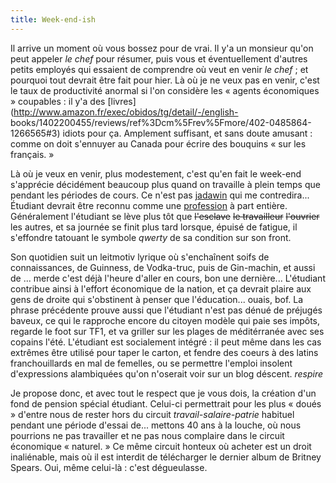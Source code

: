 ```yaml
---
title: Week-end-ish
---
```


Il arrive un moment où vous bossez pour de vrai. Il y'a un monsieur qu'on peut
appeler _le chef_ pour résumer, puis vous et éventuellement d'autres petits
employés qui essaient de comprendre où veut en venir _le chef_ ; et pourquoi
tout devrait être fait pour hier. Là où je ne veux pas en venir, c'est le taux
de productivité anormal si l'on considère les « agents économiques » coupables
: il y'a des [livres](http://www.amazon.fr/exec/obidos/tg/detail/-/english-
books/1402200455/reviews/ref%3Dcm%5Frev%5Fmore/402-0485864-1266565#3) idiots
pour ça. Amplement suffisant, et sans doute amusant : comme on doit s'ennuyer
au Canada pour écrire des bouquins « sur les français. »

Là où je veux en venir, plus modestement, c'est qu'en fait le week-end
s'apprécie décidément beaucoup plus quand on travaille à plein temps que
pendant les périodes de cours. Ce n'est pas
[jadawin](http://tuxaco.ath.cx/uname/uname1.php?id=83) qui me contredira...
Étudiant devrait être reconnu comme une
[profession](http://www.phdcomics.com/comics/archive.php?comicid=475) à part
entière. Généralement l'étudiant se lève plus tôt que <s>l'esclave</s> <s>le
travailleur</s> <s>l'ouvrier</s> les autres, et sa journée se finit plus tard
lorsque, épuisé de fatigue, il s'effondre tatouant le symbole _qwerty_ de sa
condition sur son front.

Son quotidien suit un leitmotiv lyrique où s'enchaînent soifs de
connaissances, de Guinness, de Vodka-truc, puis de Gin-machin, et aussi de ...
merde c'est déjà l'heure d'aller en cours, bon une dernière... L'étudiant
contribue ainsi à l'effort économique de la nation, et ça devrait plaire aux
gens de droite qui s'obstinent à penser que l'éducation... ouais, bof. La
phrase précédente prouve aussi que l'étudiant n'est pas dénué de préjugés
baveux, ce qui le rapproche encore du citoyen modèle qui paie ses impôts,
regarde le foot sur TF1, et va griller sur les plages de méditérranée avec ses
copains l'été. L'étudiant est socialement intégré : il peut même dans les cas
extrêmes être utilisé pour taper le carton, et fendre des coeurs à des latins
franchouillards en mal de femelles, ou se permettre l'emploi insolent
d'expressions alambiquées qu'on n'oserait voir sur un blog déscent. *respire*

Je propose donc, et avec tout le respect que je vous dois, la création d'un
fond de pension spécial étudiant. Celui-ci permettrait pour les plus « doués »
d'entre nous de rester hors du circuit _travail-salaire-patrie_ habituel
pendant une période d'essai de... mettons 40 ans à la louche, où nous
pourrions ne pas travailler et ne pas nous complaire dans le circuit
économique « naturel. » Ce même circuit honteux où acheter est un droit
inaliénable, mais où il est interdit de télécharger le dernier album de
Britney Spears. Oui, même celui-là : c'est dégueulasse.

